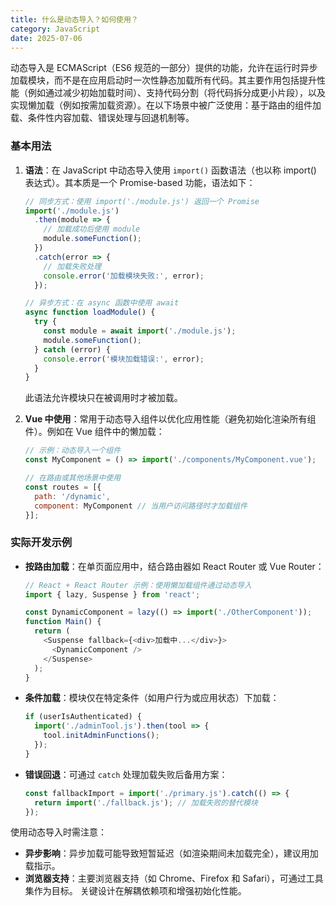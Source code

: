 ```yaml
---
title: 什么是动态导入？如何使用？
category: JavaScript
date: 2025-07-06
---
```

动态导入是 ECMAScript（ES6 规范的一部分）提供的功能，允许在运行时异步加载模块，而不是在应用启动时一次性静态加载所有代码。其主要作用包括提升性能（例如通过减少初始加载时间）、支持代码分割（将代码拆分成更小片段），以及实现懒加载（例如按需加载资源）。在以下场景中被广泛使用：基于路由的组件加载、条件性内容加载、错误处理与回退机制等。

### 基本用法
1. **语法**：在 JavaScript 中动态导入使用 `import()` 函数语法（也以称 import() 表达式）。其本质是一个 Promise-based 功能，语法如下：
   ```javascript
   // 同步方式：使用 import('./module.js') 返回一个 Promise
   import('./module.js')
     .then(module => {
       // 加载成功后使用 module
       module.someFunction();
     })
     .catch(error => {
       // 加载失败处理
       console.error('加载模块失败:', error);
     });

   // 异步方式：在 async 函数中使用 await
   async function loadModule() {
     try {
       const module = await import('./module.js');
       module.someFunction();
     } catch (error) {
       console.error('模块加载错误:', error);
     }
   }
   ```
   此语法允许模块只在被调用时才被加载。

2. **Vue 中使用**：常用于动态导入组件以优化应用性能（避免初始化渲染所有组件）。例如在 Vue 组件中的懒加载：
   ```javascript
   // 示例：动态导入一个组件
   const MyComponent = () => import('./components/MyComponent.vue');

   // 在路由或其他场景中使用
   const routes = [{
     path: '/dynamic',
     component: MyComponent // 当用户访问路径时才加载组件
   }];
   ```

### 实际开发示例
- **按路由加载**：在单页面应用中，结合路由器如 React Router 或 Vue Router：
  ```javascript
  // React + React Router 示例：使用懒加载组件通过动态导入
  import { lazy, Suspense } from 'react';

  const DynamicComponent = lazy(() => import('./OtherComponent'));
  function Main() {
    return (
      <Suspense fallback={<div>加载中...</div>}>
        <DynamicComponent />
      </Suspense>
    );
  }
  ```
- **条件加载**：模块仅在特定条件（如用户行为或应用状态）下加载：
  ```javascript
  if (userIsAuthenticated) {
    import('./adminTool.js').then(tool => {
      tool.initAdminFunctions();
    });
  }
  ```
- **错误回退**：可通过 `catch` 处理加载失败后备用方案：
  ```javascript
  const fallbackImport = import('./primary.js').catch(() => {
    return import('./fallback.js'); // 加载失败的替代模块
  });
  ```

使用动态导入时需注意：
- **异步影响**：异步加载可能导致短暂延迟（如渲染期间未加载完全），建议用加载指示。
- **浏览器支持**：主要浏览器支持（如 Chrome、Firefox 和 Safari），可通过工具集作为目标。
关键设计在解耦依赖项和增强初始化性能。
